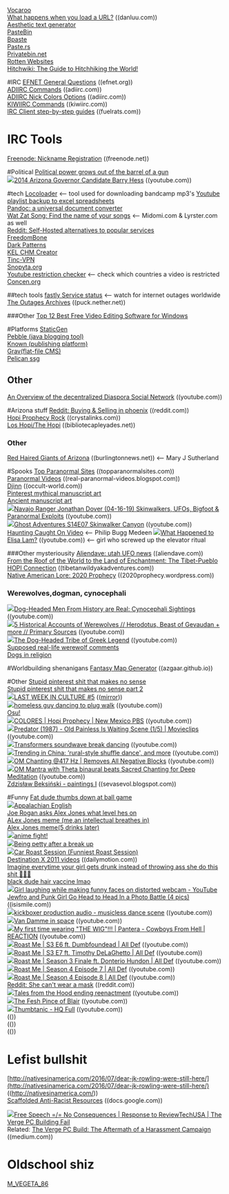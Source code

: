 [Vocaroo](https://vocaroo.com/)  
[What happens when you load a URL?](https://danluu.com/navigate-url/)  ((danluu.com))  
[Aesthetic text generator](https://exoticfonts.com/aesthetic-text/)  
[PasteBin](https://pastebin.com/)  
[Bpaste](https://bpa.st/)  
[Paste.rs](https://paste.rs/web)  
[Privatebin.net](https://privatebin.net/)  
[Rotten Websites](https://rottenwebsites.miraheze.org/wiki/Category:Websites)  
[Hitchwiki: The Guide to Hitchhiking the World!](https://hitchwiki.org/en/Main_Page)  

#IRC
[EFNET General Questions](http://www.efnet.org/?module=docs&doc=24)  ((efnet.org))  
[ADIIRC Commands](https://dev.adiirc.com/projects/adiirc/wiki/Scripting_Commands)  ((adiirc.com))  
[ADIIRC Nick Colors Options](https://dev.adiirc.com/projects/adiirc/wiki/Nick_Colors_Options)  ((adiirc.com))  
[KIWIIRC Commands](https://kiwiirc.com/docs/client/commands)  ((kiwiirc.com))  
[IRC Client step-by-step guides](https://confluence.fuelrats.com/display/public/FRKB/IRC+Client+Setup+Guides)  ((fuelrats.com))  

# IRC Tools
[Freenode: Nickname Registration](https://freenode.net/kb/answer/registration) ((freenode.net))  

#Political
[Political power grows out of the barrel of a gun](https://en.wikipedia.org/wiki/Political_power_grows_out_of_the_barrel_of_a_gun)  
<img src="https://youtube.com/favicon.ico">[2014 Arizona Governor Candidate Barry Hess](https://www.youtube.com/watch?v=LSuOAC7jqhk)  ((youtube.com))   

#tech
[Locoloader](https://www.locoloader.com/)   <-- tool used for downloading bandcamp mp3's
[Youtube playlist backup to excel spreadsheets](http://www.williamsportwebdeveloper.com/FavBackUp.aspx)  
[Pandoc: a universal document converter](https://pandoc.org/)  
[Wat Zat Song: Find the name of your songs](https://www.watzatsong.com/en)  <-- Midomi.com & Lyrster.com as well  
[Reddit: Self-Hosted alternatives to popular services](https://www.reddit.com/r/selfhosted/)  
[FreedomBone](https://freedombone.net/)  
[Dark Patterns](https://darkpatterns.org/index.html)  
[KEL CHM Creator](https://dumah7.wordpress.com/2009/02/17/kel-chm-creator-v-1-4-0-0/)  
[Tinc-VPN](https://tinc-vpn.org/)  
[Snopyta.org](https://snopyta.org/)  
[Youtube restriction checker](http://polsy.org.uk/stuff/ytrestrict.cgi)  <-- check which countries a video is restricted  
[Concen.org](https://concen.org/torrents)  

##tech tools
[fastly Service status](https://status.fastly.com/)  <-- watch for internet outages worldwide  
[The Outages Archives](https://puck.nether.net/pipermail/outages/)  ((puck.nether.net))  

###Other 
[Top 12 Best Free Video Editing Software for Windows](https://filmora.wondershare.com/video-editor/free-video-editing-software-windows.html)  


#Platforms
[StaticGen](https://www.staticgen.com/)  
[Pebble (java blogging tool)](http://pebble.sourceforge.net/)  
[Known (publishing platform)](https://withknown.com/)  
[Grav(flat-file CMS)](https://getgrav.org/)  
[Pelican ssg](https://blog.getpelican.com/)  

## Other
[An Overview of the decentralized Diaspora Social Network](https://www.youtube.com/watch?v=Vgbi2jWxdbk)  ((youtube.com))  

#Arizona stuff
[Reddit: Buying & Selling in phoenix](https://www.reddit.com/r/PHXList/)  ((reddit.com))  
[Hopi Prophecy Rock](https://www.crystalinks.com/hopistonetablets.html) ((crystalinks.com))    
[Los Hopi/The Hopi](https://www.bibliotecapleyades.net/esp_leyenda_hopi.htm)  ((bibliotecapleyades.net))  

### Other
[Red Haired Giants of Arizona](https://www.burlingtonnews.net/giants_arizona.html) ((burlingtonnews.net))  <-- Mary J Sutherland   

#Spooks
[Top Paranormal Sites](https://www.topparanormalsites.com/) ((topparanormalsites.com))  
[Paranormal Videos](https://real-paranormal-videos.blogspot.com/)    ((real-paranormal-videos.blogspot.com))  
[Djinn](https://occult-world.com/djinn/)  ((occult-world.com))  
[Pinterest mythical manuscript art](https://www.pinterest.com/pin/56928382781628633/)  
[Ancient manuscript art](https://www.diabloii.net/forums/threads/the-vizjereic-key-of-horazon-art-collaboration.813233/)  
<img src="https://youtube.com/favicon.ico">[Navajo Ranger Jonathan Dover (04-16-19) Skinwalkers, UFOs, Bigfoot & Paranormal Exploits](https://www.youtube.com/watch?v=oMhIaLvlw1E)  ((youtube.com))  
<img src="https://youtube.com/favicon.ico">[Ghost Adventures S14E07 Skinwalker Canyon](https://www.youtube.com/watch?v=N6uSqUrL1TQ) ((youtube.com))  
[Haunting Caught On Video](https://www.facebook.com/RealPrimePhilips/videos/1097531840279081)  <-- Philip Bugg Medeen
<img src="https://youtube.com/favicon.ico">[What Happened to Elisa Lam?](https://www.youtube.com/watch?v=aI8uuFKJkwI)  ((youtube.com)) <-- girl who screwed up the elevator ritual  

###Other mysteriousity
[Aliendave: utah UFO news](http://www.aliendave.com/)   ((aliendave.com))  
[From the Roof of the World to the Land of Enchantment: The Tibet-Pueblo HOPI Connection](http://www.tibetanwildyakadventures.com/tibet_hopi_connection.htm) ((tibetanwildyakadventures.com))   
[Native American Lore: 2020 Prophecy](https://2020prophecy.wordpress.com/2014/10/02/native-american-lore-2/)  ((2020prophecy.wordpress.com))  
### Werewolves,dogman, cynocephali
<img src="https://youtube.com/favicon.ico">[Dog-Headed Men From History are Real: Cynocephali Sightings](https://www.youtube.com/watch?v=G2oSbMFNDCw)  ((youtube.com))  
<img src="https://youtube.com/favicon.ico">[5 Historical Accounts of Werewolves // Herodotus, Beast of Gevaudan + more // Primary Sources](https://www.youtube.com/watch?v=9oQlsa3xdH8)       ((youtube.com))  
<img src="https://youtube.com/favicon.ico">[The Dog-Headed Tribe of Greek Legend](https://www.youtube.com/watch?v=8S3jkwoN6Kk)    ((youtube.com))  
[Supposed real-life werewolf comments](http://yourlupinelife.com/about-yll)  
[Dogs in religion](https://en.wikipedia.org/wiki/Dogs_in_religion)  

#Worldbuilding shenanigans
[Fantasy Map Generator](https://azgaar.github.io/Fantasy-Map-Generator/)  ((azgaar.github.io))  

#Other
[Stupid pinterest shit that makes no sense](https://www.pinterest.com/pin/720646377854230737/)  
[Stupid pinterest shit that makes no sense part 2](https://www.pinterest.com/pin/567523990544733132/)  
<img src="https://youtube.com/favicon.ico">[LAST WEEK IN CULTURE #5](https://www.youtube.com/watch?v=M3vBAOAKKiw) (([mirror](https://www.bitchute.com/video/XFMmPwqKD01a/)))  
<img src="https://youtube.com/favicon.ico">[homeless guy dancing to plug walk](https://www.youtube.com/watch?v=UX3FVatYsUc)  ((youtube.com))  
[Osu!](https://en.wikipedia.org/wiki/Osu!)  
<img src="https://youtube.com/favicon.ico">[COLORES | Hopi Prophecy | New Mexico PBS](https://www.youtube.com/watch?v=p1m0nLSOHi4)      ((youtube.com))  
<img src="https://youtube.com/favicon.ico">[Predator (1987) - Old Painless Is Waiting Scene (1/5) | Movieclips](https://www.youtube.com/watch?v=wgzxSr6l9Y4) ((youtube.com))  
<img src="https://youtube.com/favicon.ico">[Transformers soundwave break dancing](https://www.youtube.com/watch?v=Af8s5XIgY_c) ((youtube.com))  
<img src="https://youtube.com/favicon.ico">[Trending in China: ‘rural-style shuffle dance', and more](https://www.youtube.com/watch?v=fIL3WMAmNEA) ((youtube.com))  
<img src="https://youtube.com/favicon.ico">[OM Chanting @417 Hz | Removes All Negative Blocks](https://www.youtube.com/watch?v=8sYK7lm3UKg) ((youtube.com))  
<img src="https://youtube.com/favicon.ico">[OM Mantra with Theta binaural beats Sacred Chanting for Deep Meditation](https://www.youtube.com/watch?v=ID7dbvPb1ec) ((youtube.com))  
[Zdzisław Beksiński - paintings I](https://sevasevol.blogspot.com/2012/02/zdzislaw-beksinski.html)  ((sevasevol.blogspot.com))  

#Funny
[Fat dude thumbs down at ball game](https://cdn.minds.com/fs/v1/thumbnail/1133448711852875776/xlarge//?unlock_paywall=0)  
<img src="https://youtube.com/favicon.ico">[Appalachian English](https://www.youtube.com/watch?v=03iwAY4KlIU)  
[Joe Rogan asks Alex Jones what level hes on](https://external-content.duckduckgo.com/iu/?u=https%3A%2F%2Fi.kym-cdn.com%2Fphotos%2Fimages%2Fnewsfeed%2F001%2F229%2F456%2Fb2f.jpg&f=1&nofb=1)  
[ALex Jones meme (me,an intellectual breathes in)](https://external-content.duckduckgo.com/iu/?u=https%3A%2F%2Fsayingimages.com%2Fwp-content%2Fuploads%2Falex-jones-interdimensional-vampires-memes.jpg&f=1&nofb=1)  
[Alex Jones meme(5 drinks later)](https://external-content.duckduckgo.com/iu/?u=https%3A%2F%2Fsayingimages.com%2Fwp-content%2Fuploads%2Falex-jones-memes.jpg&f=1&nofb=1)  
<img src="https://youtube.com/favicon.ico">[anime fight!](https://www.youtube.com/watch?v=E_iX_ySdEYA)  
<img src="https://youtube.com/favicon.ico">[Being petty after a break up](https://www.youtube.com/watch?v=tiEu6yx3Ch8)  
<img src="https://youtube.com/favicon.ico">[Car Roast Session (Funniest Roast Session)](https://www.youtube.com/watch?v=vTfjCwvtfgw)  
[Destination X 2011 videos](https://www.dailymotion.com/search/Destination%20X%202011/videos)  ((dailymotion.com))   
[Imagine everytime your girl gets drunk instead of throwing ass she do this shit 🤣🤣🤣](https://www.facebook.com/100008378552121/videos/2612318819057378/)  
[black dude hair vaccine lmao](https://www.facebook.com/keke.babie.79/videos/2889136034487735/)    
<img src="https://youtube.com/favicon.ico">[Girl laughing while making funny faces on distorted webcam - YouTube](https://www.youtube.com/watch?v=vGgfoqM_Xbs)  
[Jewfro and Punk Girl Go Head to Head In a Photo Battle (4 pics)](https://izismile.com/2012/11/29/jewfro_and_punk_girl_go_head_to_head_4_pics.html) ((isismile.com))  
<img src="https://youtube.com/favicon.ico">[kickboxer production audio - musicless dance scene](https://www.youtube.com/watch?v=k1ibU-nEvfs) ((youtube.com))  
<img src="https://youtube.com/favicon.ico">[Van Damme in space](https://www.youtube.com/watch?v=vYu4TPH12P4) ((youtube.com))  
<img src="https://youtube.com/favicon.ico">[My first time wearing "THE WIG"!!! | Pantera - Cowboys From Hell | REACTION](https://www.youtube.com/watch?v=EPSEf64W3GE) ((youtube.com))  
<img src="https://youtube.com/favicon.ico">[Roast Me | S3 E6 ft. Dumbfoundead | All Def](https://www.youtube.com/watch?v=gCTt6xhThX0) ((youtube.com))  
<img src="https://youtube.com/favicon.ico">[Roast Me | S3 E7 ft. Timothy DeLaGhetto | All Def](https://www.youtube.com/watch?v=uLjvOPdOLl0) ((youtube.com))  
<img src="https://youtube.com/favicon.ico">[Roast Me | Season 3 Finale ft. Donterio Hundon | All Def](https://www.youtube.com/watch?v=sk-evwwkP9Y) ((youtube.com))  
<img src="https://youtube.com/favicon.ico">[Roast Me | Season 4 Episode 7 | All Def](https://www.youtube.com/watch?v=mH93j4FY36Y) ((youtube.com))  
<img src="https://youtube.com/favicon.ico">[Roast Me | Season 4 Episode 8 | All Def](https://www.youtube.com/watch?v=kimbCk1fg4c) ((youtube.com))  
[Reddit: She can't wear a mask](https://www.reddit.com/r/FuckYouKaren/comments/hsn6ls/she_cant_wear_a_mask/) ((reddit.com))  
<img src="https://youtube.com/favicon.ico">[Tales from the Hood ending reenactment](https://www.youtube.com/watch?v=J5-DW4-dFvI) ((youtube.com))  
<img src="https://youtube.com/favicon.ico">[The Fesh Pince of Blair](https://www.youtube.com/watch?v=HeIkk6Yo0s8) ((youtube.com))  
<img src="https://youtube.com/favicon.ico">[Thumbtanic - HQ Full](https://www.youtube.com/watch?v=-Jvk-0v1C_8) ((youtube.com))  
[]() (())  
[]() (())  
[]() (())  

# Lefist bullshit
[http://nativesinamerica.com/2016/07/dear-jk-rowling-were-still-here/](http://nativesinamerica.com/2016/07/dear-jk-rowling-were-still-here/)   ((http://nativesinamerica.com/))  
[Scaffolded Anti-Racist Resources](https://docs.google.com/document/d/1PrAq4iBNb4nVIcTsLcNlW8zjaQXBLkWayL8EaPlh0bc/mobilebasic) ((docs.google.com))  

<img src="https://youtube.com/favicon.ico">[Free Speech =/= No Consequences | Response to ReviewTechUSA | The Verge PC Building Fail](https://www.youtube.com/watch?v=l45mOsSgeRc)  
Related: [The Verge PC Build: The Aftermath of a Harassment Campaign](https://medium.com/p/5363ed3626b8/responses/show) ((medium.com))  

# Oldschool shiz
[M_VEGETA_86](http://www.oocities.org/m_vegeta_86/)  

